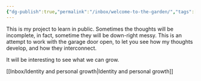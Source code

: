 ```yaml
---
{"dg-publish":true,"permalink":"/inbox/welcome-to-the-garden/","tags":["gardenEntry"]}
---
```



This is my project to learn in public. Sometimes the thoughts will be incomplete, in fact, sometime they will be down-right messy. This is an attempt to work with the garage door open, to let you see how my thoughts develop, and how they interconnect.

It will be interesting to see what we can grow.

[[Inbox/Identity and personal growth\|Identity and personal growth]]
